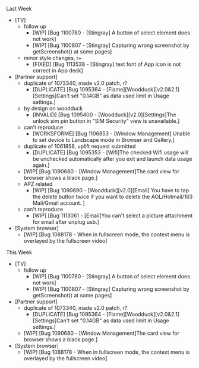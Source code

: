 Last Week

* [TV]
  - follow up
    - [WIP] [Bug 1100780 - [Stingray] A button of select element does not work]
    - [WIP] [Bug 1100807 - [Stingray] Capturing wrong screenshot by getScreenshot() at some pages]
  - minor style changes, r+
    - [FIXED] [Bug 1113538 - [Stingray] text font of App icon is not correct in App deck]
* [Partner support]
  - duplicate of 1073340, made v2.0 patch, r?
    - [DUPLICATE] [Bug 1095364 - [Flame][Woodduck][v2.0&2.1][Settings]Can't set "0.14GB" as data used limit in Usage settings.]
  - by design on woodduck
    - [INVALID] [Bug 1095400 - [Woodduck][v2.0][Settings]The unlock sim pin button in "SIM Security" view is unavailable.]
  - can't reproduce
    - [WORKSFORME] [Bug 1106853 - [Window Management] Unable to set device to Landscape mode in Browser and Gallery.]
  - duplicate of 1061858, uplift request submitted
    - [DUPLICATE] [Bug 1095353 - [Wifi]The checked Wifi usage will be unchecked automatically after you exit and launch data usage again.]
  - [WIP] [Bug 1090680 - [Window Management]The card view for browser shows a black page.]
  - APZ related
    - [WIP] [Bug 1090690 - [Woodduck][v2.0][Email] You have to tap the delete button twice if you want to delete the AOL/Hotmail/163 Mail/Gmail account. ]
  - can't reproduce
    - [WIP] [Bug 1113061 - [Email]You can't select a picture attachment for email after unplug usb.]
* [System browser]
  - [WIP] [Bug 1088178 - When in fullscreen mode, the context menu is overlayed by the fullscreen video]

This Week

* [TV]
  - follow up
    - [WIP] [Bug 1100780 - [Stingray] A button of select element does not work]
    - [WIP] [Bug 1100807 - [Stingray] Capturing wrong screenshot by getScreenshot() at some pages]
* [Partner support]
  - duplicate of 1073340, made v2.0 patch, r?
    - [DUPLICATE] [Bug 1095364 - [Flame][Woodduck][v2.0&2.1][Settings]Can't set "0.14GB" as data used limit in Usage settings.]
  - [WIP] [Bug 1090680 - [Window Management]The card view for browser shows a black page.]
* [System browser]
  - [WIP] [Bug 1088178 - When in fullscreen mode, the context menu is overlayed by the fullscreen video]
